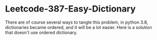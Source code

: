 # Leetcode-387-Easy-Dictionary
There are of course several ways to tangle this problem, in python 3.8, dictionaries became ordered, and it will be a lot easier. Here is a solution that doesn't use ordered dictionary. 
